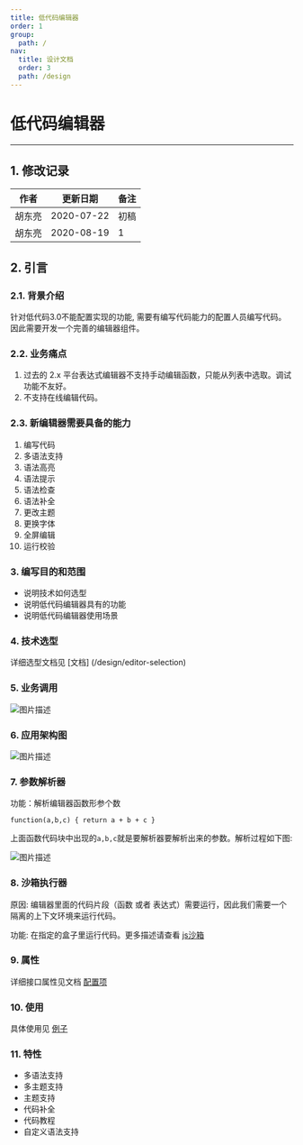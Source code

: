 ```yaml
---
title: 低代码编辑器
order: 1
group:
  path: /
nav:
  title: 设计文档
  order: 3
  path: /design
---
```


#   低代码编辑器

----

## 1. 修改记录

|作者|更新日期|备注|
|---|---|---|
|胡东亮|2020-07-22|初稿|
|胡东亮|2020-08-19|1|

## 2. 引言

### 2.1. 背景介绍

针对低代码3.0不能配置实现的功能, 需要有编写代码能力的配置人员编写代码。因此需要开发一个完善的编辑器组件。

### 2.2. 业务痛点

1. 过去的 2.x 平台表达式编辑器不支持手动编辑函数，只能从列表中选取。调试功能不友好。
2. 不支持在线编辑代码。
   
### 2.3. 新编辑器需要具备的能力

1. 编写代码
2. 多语法支持
3. 语法高亮
4. 语法提示
5. 语法检查
6. 语法补全
7. 更改主题
8. 更换字体
9. 全屏编辑
10. 运行校验

### 3. 编写目的和范围

- 说明技术如何选型
- 说明低代码编辑器具有的功能
- 说明低代码编辑器使用场景

### 4. 技术选型

详细选型文档见 [文档] (/design/editor-selection)

### 5. 业务调用

![图片描述](https://www.tapd.cn/tfl/pictures/202008/tapd_41909965_1597896506_86.png)

### 6. 应用架构图

![图片描述](https://www.tapd.cn/tfl/pictures/202008/tapd_41909965_1597282124_45.png)

### 7. 参数解析器

功能：解析编辑器函数形参个数

```
function(a,b,c) { return a + b + c }
```

上面函数代码块中出现的`a,b,c`就是要解析器要解析出来的参数。解析过程如下图:

![图片描述](https://www.tapd.cn/tfl/pictures/202008/tapd_41909965_1597281937_14.png)

### 8. 沙箱执行器

原因: 编辑器里面的代码片段（函数 或者 表达式）需要运行，因此我们需要一个隔离的上下文环境来运行代码。

功能: 在指定的盒子里运行代码。更多描述请查看 [js沙箱](/design/sandbox-design)

### 9. 属性

详细接口属性见文档 [配置项](/api/editor-api)

### 10. 使用

具体使用见 [例子](/example/editor-example)

### 11. 特性

- 多语法支持
- 多主题支持
- 主题支持
- 代码补全
- 代码教程
- 自定义语法支持
